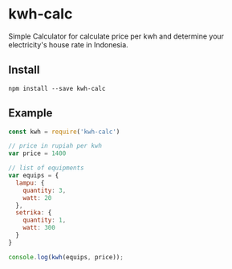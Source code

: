 # kwh-calc

Simple Calculator for calculate price per kwh and determine your electricity's house rate in Indonesia.

## Install
```
npm install --save kwh-calc
```

## Example
```Javascript
const kwh = require('kwh-calc')

// price in rupiah per kwh
var price = 1400

// list of equipments
var equips = {
  lampu: {
    quantity: 3,
    watt: 20
  },
  setrika: {
    quantity: 1,
    watt: 300
  }
}

console.log(kwh(equips, price));
```
